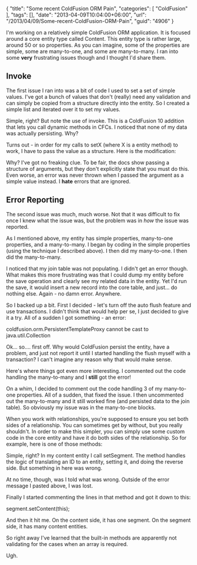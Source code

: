 {
	"title": "Some recent ColdFusion ORM Pain",
	"categories": [
		"ColdFusion"
	],
	"tags": [],
	"date": "2013-04-09T10:04:00+06:00",
	"url": "/2013/04/09/Some-recent-ColdFusion-ORM-Pain",
	"guid": "4906"
}

I'm working on a relatively simple ColdFusion ORM application. It is focused around a core entity type called Content. This entity type is rather large, around 50 or so properties. As you can imagine, some of the properties are simple, some are many-to-one, and some are many-to-many. I ran into some <b>very</b> frustrating issues though and I thought I'd share them.
<!--more-->
<h2>Invoke</h2>

The first issue I ran into was a bit of code I used to set a set of simple values. I've got a bunch of values that don't (really) need any validation and can simply be copied from a structure directly into the entity. So I created a simple list and iterated over it to set my values.

<script src="https://gist.github.com/cfjedimaster/5345927.js"></script>

Simple, right? But note the use of invoke. This is a ColdFusion 10 addition that lets you call dynamic methods in CFCs. I noticed that none of my data was actually persisting. Why?

Turns out - in order for my calls to setX (where X is a entity method) to work, I have to pass the value as a structure. Here is the modification:

<script src="https://gist.github.com/cfjedimaster/5345944.js"></script>

Why? I've got no freaking clue. To be fair, the docs show passing a structure of arguments, but they don't explicitly state that you must do this. Even worse, an error was never thrown when I passed the argument as a simple value instead. I <b>hate</b> errors that are ignored. 

<h2>Error Reporting</h2>

The second issue was much, much worse. Not that it was difficult to fix once I knew what the issue was, but the problem was in <i>how</i> the issue was reported.

As I mentioned above, my entity has simple properties, many-to-one properties, and a many-to-many. I began by coding in the simple properties (using the technique I described above). I then did my many-to-one. I then did the many-to-many.

I noticed that my join table was not populating. I didn't get an error though. What makes this more frustrating was that I could dump my entity before the save operation and clearly see my related data in the entity. Yet I'd run the save, it would insert a new record into the core table, and just... do nothing else. Again - no damn error. Anywhere.

So I backed up a bit. First I decided - let's turn off the auto flush feature and use transactions. I didn't think that would help per se, I just decided to give it a try. All of a sudden I got something - an error:

coldfusion.orm.PersistentTemplateProxy cannot be cast to java.util.Collection

Ok... so.... first off. Why would ColdFusion persist the entity, have a problem, and just not report it until I started handling the flush myself with a transaction? I can't imagine any reason why that would make sense. 

Here's where things got even more interesting. I commented out the code handling the many-to-many and I <b>still</b> got the error!

On a whim, I decided to comment out the code handling 3 of my many-to-one properties. All of a sudden, that fixed the issue. I then uncommented out the many-to-many and it still worked fine (and persisted data to the join table). So obviously my issue was in the many-to-one blocks. 

When you work with relationships, you're supposed to ensure you set both sides of a relationship. You can sometimes get by without, but you really shouldn't. In order to make this simpler, you can simply use some custom code in the core entity and have it do both sides of the relationship. So for example, here is one of those methods:

<script src="https://gist.github.com/cfjedimaster/5346001.js"></script>

Simple, right? In my content entity I call setSegment. The method handles the logic of translating an ID to an entity, setting it, and doing the reverse side. But something in here was wrong.

At no time, though, was I told what was wrong. Outside of the error message I pasted above, I was lost. 

Finally I started commenting the lines in that method and got it down to this:

segment.setContent(this);

And then it hit me. On the content side, it has one segment. On the segment side, it has many content entities. 

So right away I've learned that the built-in methods are apparently not validating for the cases when an array is required. 

Ugh.